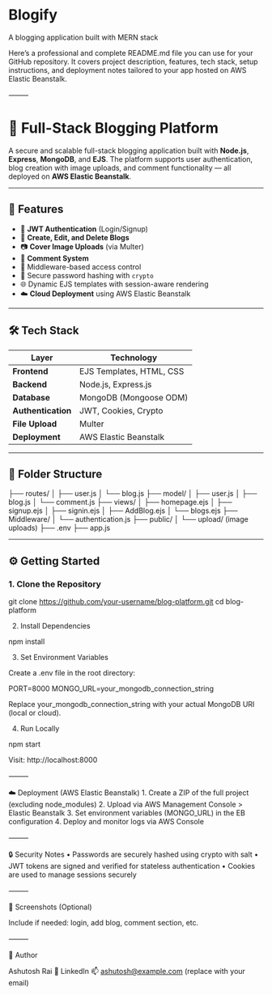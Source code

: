 # Blogify
A blogging application built with MERN stack

Here’s a professional and complete README.md file you can use for your GitHub repository. It covers project description, features, tech stack, setup instructions, and deployment notes tailored to your app hosted on AWS Elastic Beanstalk.

⸻


# 📝 Full-Stack Blogging Platform

A secure and scalable full-stack blogging application built with **Node.js**, **Express**, **MongoDB**, and **EJS**. The platform supports user authentication, blog creation with image uploads, and comment functionality — all deployed on **AWS Elastic Beanstalk**.

---

## 🚀 Features

- 🔐 **JWT Authentication** (Login/Signup)
- 📝 **Create, Edit, and Delete Blogs**
- 📷 **Cover Image Uploads** (via Multer)
- 💬 **Comment System**
- 🧠 Middleware-based access control
- 🎯 Secure password hashing with `crypto`
- 🌐 Dynamic EJS templates with session-aware rendering
- ☁️ **Cloud Deployment** using AWS Elastic Beanstalk

---

## 🛠️ Tech Stack

| Layer          | Technology                         |
|----------------|------------------------------------|
| **Frontend**   | EJS Templates, HTML, CSS           |
| **Backend**    | Node.js, Express.js                |
| **Database**   | MongoDB (Mongoose ODM)             |
| **Authentication** | JWT, Cookies, Crypto           |
| **File Upload**| Multer                             |
| **Deployment** | AWS Elastic Beanstalk              |

---

## 📁 Folder Structure

├── routes/
│   ├── user.js
│   └── blog.js
├── model/
│   ├── user.js
│   ├── blog.js
│   └── comment.js
├── views/
│   ├── homepage.ejs
│   ├── signup.ejs
│   ├── signin.ejs
│   ├── AddBlog.ejs
│   └── blogs.ejs
├── Middleware/
│   └── authentication.js
├── public/
│   └── upload/ (image uploads)
├── .env
├── app.js

---

## ⚙️ Getting Started

### 1. Clone the Repository


git clone https://github.com/your-username/blog-platform.git
cd blog-platform

2. Install Dependencies

npm install

3. Set Environment Variables

Create a .env file in the root directory:

PORT=8000
MONGO_URL=your_mongodb_connection_string

Replace your_mongodb_connection_string with your actual MongoDB URI (local or cloud).

4. Run Locally

npm start

Visit: http://localhost:8000

⸻

☁️ Deployment (AWS Elastic Beanstalk)
	1.	Create a ZIP of the full project (excluding node_modules)
	2.	Upload via AWS Management Console > Elastic Beanstalk
	3.	Set environment variables (MONGO_URL) in the EB configuration
	4.	Deploy and monitor logs via AWS Console

⸻

🔒 Security Notes
	•	Passwords are securely hashed using crypto with salt
	•	JWT tokens are signed and verified for stateless authentication
	•	Cookies are used to manage sessions securely

⸻

📸 Screenshots (Optional)

Include if needed: login, add blog, comment section, etc.

⸻

🙌 Author

Ashutosh Rai
💼 LinkedIn
📫 ashutosh@example.com (replace with your email)
    
